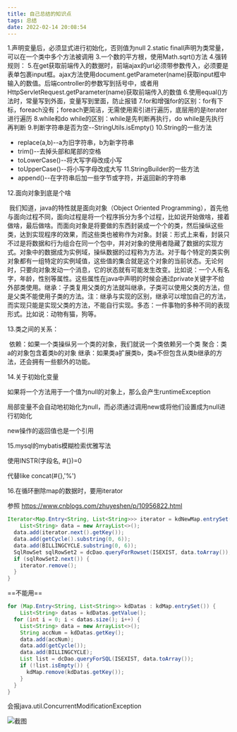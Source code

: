 ```yaml
---
title: 自己总结的知识点
tags: 总结
date: 2022-02-14 20:08:54
---
```


1.声明变量后，必须显式进行初始化，否则值为null
2.static finall声明为类常量，可以在一个类中多个方法被调用
3.一个数的平方根，使用Math.sqrt()方法
4.强转规则：
5.在get获取前端传入的数据时，前端ajax的url必须带参数传入，必须要是表单包裹input框。ajax方法使用document.getParameter(name)获取input框中输入的数值。后端controller的参数写到括号中，或者用HttpServletRequest.getParameter(name)获取前端传入的数值
6.使用equal()方法时，常量写到外面，变量写到里面，防止报错
7.for和增强for的区别：for有下标，foreach没有；foreach更简洁，无需使用索引进行遍历，底层用的是iterater进行遍历
8.while和do while的区别：while是先判断再执行，do while是先执行再判断
9.判断字符串是否为空--StringUtils.isEmpty()
10.String的一些方法
- replace(a,b)--a为旧字符串，b为新字符串
- trim()--去掉头部和尾部的空格
- toLowerCase()--将大写字母改成小写
- toUpperCase()--将小写字母改成大写
11.StringBuilder的一些方法
- append()--在字符串后加一些字节或字符，并返回新的字符串

12.面向对象到底是个啥

​		我们知道，java的特性就是面向对象（Object Oriented Programming），首先他与面向过程不同，面向过程是将一个程序拆分为多个过程，比如说开始做啥，接着做啥，最后做啥。而面向对象是将要做的东西封装成一个个的类，然后操纵这些类，达到实现程序的效果，而这些类也被称作为对象。
​		封装：形式上来看，封装只不过是将数据和行为组合在同一个包中，并对对象的使用者隐藏了数据的实现方式。对象中的数据成为实例域，操纵数据的过程称为方法。对于每个特定的类实例对象都有一组特定的实例域值，这些值的集合就是这个对象的当前状态。无论何时，只要向对象发动一个消息，它的状态就有可能发生改变。比如说：一个人有名字，年龄，性别等属性。这些属性在java中声明的时候会通过private关键字不给外部类使用。
​		继承：子类复用父类的方法就叫继承，子类可以使用父类的方法，但是父类不能使用子类的方法。注：继承与实现的区别，继承可以增加自己的方法，而实现只能是实现父类的方法，不能自行实现。
​		多态：一件事物的多种不同的表现形式。比如说：动物有猫，狗等。

13.类之间的关系：

​		依赖：如果一个类操纵另一个类的对象，我们就说一个类依赖另一个类
​		聚合：类a的对象包含着类b的对象
​		继承：如果类a扩展类b，类a不但包含从类b继承的方法，还会拥有一些额外的功能。

14.关于初始化变量

如果将一个方法用于一个值为null的对象上，那么会产生runtimeException

局部变量不会自动地初始化为null，而必须通过调用new或将他们设置成为null进行初始化

new操作的返回值也是一个引用

15.mysql的mybatis模糊检索优雅写法

使用INSTR(字段名, #{})=0

代替like concat(#{},'%')

16.在循环删除map的数据时，要用iterator

参照 https://www.cnblogs.com/zhuyeshen/p/10956822.html

```java
Iterator<Map.Entry<String, List<String>>> iterator = kdNewMap.entrySet().iterator();        					    	while(iterator.hasNext()){            
	List<String> data = new ArrayList<>();
  data.add(iterator.next().getKey());            
  data.add(getCycle().substring(0, 6));            
  data.add(BILLINGCYCLE.substring(0, 6));            
  SqlRowSet sqlRowSet2 = dcDao.queryForRowset(ISEXIST, data.toArray());            
  if (sqlRowSet2.next()) { 
    iterator.remove();            
  }        
}   
```

==不能用==

```java
for (Map.Entry<String, List<String>> kdDatas : kdMap.entrySet()) {            
	List<String> datas = kdDatas.getValue();            
  for (int i = 0; i < datas.size(); i++) {                
    List<String> data = new ArrayList<>();                
    String accNum = kdDatas.getKey();                
    data.add(accNum);                
    data.add(getCycle());                
    data.add(BILLINGCYCLE);                
    List list = dcDao.queryForSQL(ISEXIST, data.toArray());                
    if (!list.isEmpty()) {
      kdMap.remove(kdDatas.getKey());                
    }            
  }        
}        
```

会报java.util.ConcurrentModificationException

![截图](https://pic-1304161434.cos.ap-guangzhou.myqcloud.com/img/202202142029143.png)
